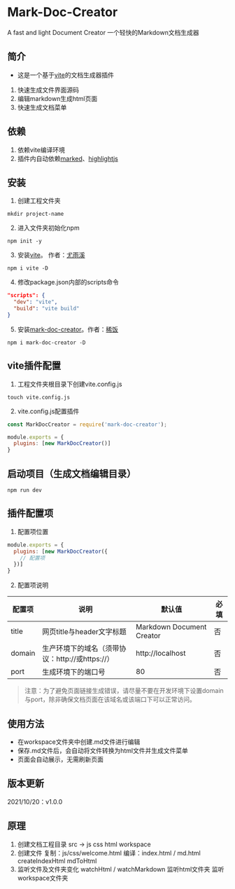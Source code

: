 # Mark-Doc-Creator

A fast and light Document Creator
一个轻快的Markdown文档生成器

## 简介
- 这是一个基于[vite](https://github.com/vitejs/vite)的文档生成器插件

1. 快速生成文件界面源码
2. 编辑markdown生成html页面
3. 快速生成文档菜单

## 依赖
1. 依赖vite编译环境
2. 插件内自动依赖[marked](https://github.com/markedjs/marked)、[highlightjs](https://highlightjs.org/)

## 安装
1. 创建工程文件夹
```
mkdir project-name
```
2. 进入文件夹初始化npm
```
npm init -y
```
3. 安装[vite](https://github.com/vitejs/vite)。 作者：[尤雨溪](https://github.com/yyx990803)
```
npm i vite -D
```
4. 修改package.json内部的scripts命令
```json
"scripts": {
  "dev": "vite",
  "build": "vite build"
}
```
5. 安装[mark-doc-creator](https://github.com/xiaoyesensen/vite-doc-creator)。作者：[稀饭](https://github.com/Joker-coder-x)
```
npm i mark-doc-creator -D
```

## vite插件配置
1. 工程文件夹根目录下创建vite.config.js
```
touch vite.config.js
```
2. vite.config.js配置插件
```js
const MarkDocCreator = require('mark-doc-creator');

module.exports = {
  plugins: [new MarkDocCreator()]
}
```

## 启动项目（生成文档编辑目录）
```
npm run dev
```

## 插件配置项
1. 配置项位置
```js
module.exports = {
  plugins: [new MarkDocCreator({
    // 配置项
  })]
}
```
2. 配置项说明

  |  配置项   | 说明 | 默认值                              | 必填 |
  |  ----  | ----  | ----                                | ----  |
  |  title  | 网页title与header文字标题 | Markdown Document Creator | 否 |
  | domain  | 生产环境下的域名（须带协议：http://或https://） | http://localhost | 否 |
  | port  | 生成环境下的端口号 | 80 | 否 |
  > 注意：为了避免页面链接生成错误，请尽量不要在开发环境下设置domain与port，除非确保文档页面在该域名或该端口下可以正常访问。

## 使用方法
   - 在workspace文件夹中创建.md文件进行编辑
   - 保存.md文件后，会自动将文件转换为html文件并生成文件菜单
   - 页面会自动展示，无需刷新页面


## 版本更新
  2021/10/20：v1.0.0

## 原理
  1. 创建文档工程目录
     src ->
       js
       css
       html
     workspace
  2. 创建文件
     复制：js/css/welcome.html
     编译：index.html      / md.html
          createIndexHtml   mdToHtml
  3. 监听文件及文件夹变化
     watchHtml    /  watchMarkdown
     监听html文件夹    监听workspace文件夹